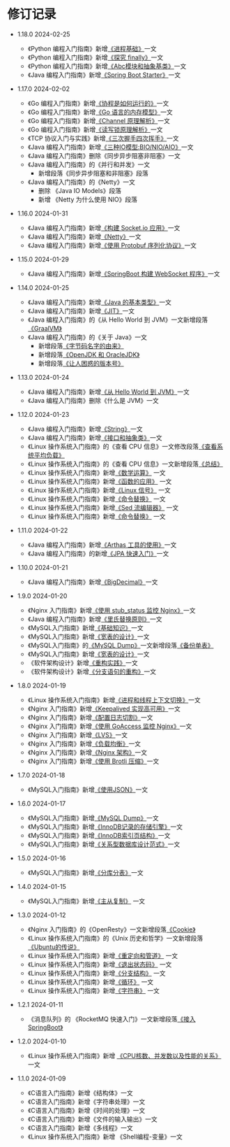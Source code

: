 # 修订记录

* 1.18.0 2024-02-25
  * 《Python 编程入门指南》新增[《进程基础》](https://python.doc.hacking.icu/processes-baisc.html#file-descriptors)一文
  * 《Python 编程入门指南》新增[《探究 finally》](https://python.doc.hacking.icu/finally.html)一文
  * 《Python 编程入门指南》新增[《Abc模块和抽象基类》](https://python.doc.hacking.icu/abc-moudle.html)一文
  * 《Java 编程入门指南》新增[《Spring Boot Starter》](https://java.doc.hacking.icu/spring-boot-starter.html)一文

* 1.17.0 2024-02-02
  * 《Go 编程入门指南》新增[《协程是如何运行的》](https://go.doc.hacking.icu/how-the-coroutine-works.html)一文
  * 《Go 编程入门指南》新增[《Go 语言的内存模型》](https://go.doc.hacking.icu/go-memory-model.html)一文
  * 《Go 编程入门指南》新增[《Channel 原理解析》](https://go.doc.hacking.icu/how-channel-works.html)一文
  * 《Go 编程入门指南》新增[《读写锁原理解析》](https://go.doc.hacking.icu/rw-lock.html)一文
  * 《TCP 协议入门与实践》新增[《三次握手四次挥手》](https://tcp.doc.hacking.icu/handshake.html)一文
  * 《Java 编程入门指南》新增[《三种IO模型:BIO/NIO/AIO》](https://java.doc.hacking.icu/bio-nio-aio.html)一文
  * 《Java 编程入门指南》删除《同步异步阻塞非阻塞》一文
  * 《Java 编程入门指南》的《并行和并发》一文
    * 新增段落《同步异步阻塞和非阻塞》段落
  * 《Java 编程入门指南》的《Netty》一文
    * 删除 《Java IO Models》段落
    * 新增 《Netty 为什么使用 NIO》段落

* 1.16.0 2024-01-31
  * 《Java 编程入门指南》新增[《构建 Socket.io 应用》](https://java.doc.hacking.icu/socket-io.html)一文
  * 《Java 编程入门指南》新增[《Netty》](https://java.doc.hacking.icu/netty.html)一文
  * 《Java 编程入门指南》新增[《使用 Protobuf 序列化协议》](https://java.doc.hacking.icu/protobuf.html)一文

* 1.15.0 2024-01-29
  * 《Java 编程入门指南》新增[《SpringBoot 构建 WebSocket 程序》](https://java.doc.hacking.icu/use-websocket-in-springboot.html)一文

* 1.14.0 2024-01-25
  * 《Java 编程入门指南》新增[《Java 的基本类型》](https://java.doc.hacking.icu/java-primitive-data-types.html)一文
  * 《Java 编程入门指南》新增[《JIT》](https://java.doc.hacking.icu/jit.html)一文
  * 《Java 编程入门指南》的《从 Hello World 到 JVM》一文新增段落[《GraalVM》](https://java.doc.hacking.icu/how-a-single-line-of-java-code-executes.html#graal-vm)
  * 《Java 编程入门指南》的《关于 Java》一文
    * 新增段落[《字节码名字的由来》](https://java.doc.hacking.icu/override.html#bytecode)
    * 新增段落[《OpenJDK 和 OracleJDK》](https://java.doc.hacking.icu/override.html#difference-between-openjdk-and-oracle-jdk)
    * 新增段落[《让人困惑的版本号》](https://java.doc.hacking.icu/override.html#version)

* 1.13.0 2024-01-24
  * 《Java 编程入门指南》新增[《从 Hello World 到 JVM》](https://java.doc.hacking.icu/how-a-single-line-of-java-code-executes.html)一文
  * 《Java 编程入门指南》删除《什么是 JVM》一文

* 1.12.0 2024-01-23
  * 《Java 编程入门指南》新增[《String》](https://java.doc.hacking.icu/string.html)一文
  * 《Java 编程入门指南》新增[《接口和抽象类》](https://java.doc.hacking.icu/interface-and-abstract-class.html)一文
  * 《Linux 操作系统入门指南》的《查看 CPU 信息》一文修改段落[《查看系统平均负载》](https://linux.doc.hacking.icu/cpu-info.html#what-is-system-avg-load)
  * 《Linux 操作系统入门指南》的《查看 CPU 信息》一文新增段落[《总结》](https://linux.doc.hacking.icu/cpu-info.html#summary)
  * 《Linux 操作系统入门指南》新增[《数学运算》](https://linux.doc.hacking.icu/calc.html) 一文
  * 《Linux 操作系统入门指南》新增[《函数的应用》](https://linux.doc.hacking.icu/functions.html) 一文
  * 《Linux 操作系统入门指南》新增[《Linux 信号》](https://linux.doc.hacking.icu/signals.html) 一文
  * 《Linux 操作系统入门指南》新增[《命令替换》](https://linux.doc.hacking.icu/command-substitution.html) 一文
  * 《Linux 操作系统入门指南》新增[《Sed 流编辑器》](https://linux.doc.hacking.icu/sed.html) 一文
  * 《Linux 操作系统入门指南》新增[《命令替换》](https://linux.doc.hacking.icu/awk.html) 一文

* 1.11.0 2024-01-22
  * 《Java 编程入门指南》新增[《Arthas 工具的使用》](https://java.doc.hacking.icu/arthas.html)一文
  * 《Java 编程入门指南》的新增[《JPA 快速入门》](https://java.doc.hacking.icu/jpa-basic.html)一文

* 1.10.0 2024-01-21
  * 《Java 编程入门指南》新增[《BigDecimal》](https://java.doc.hacking.icu/bigdecimal.html#BigDecimal)一文

* 1.9.0 2024-01-20
  * 《Nginx 入门指南》新增[《使用 stub_status 监控 Nginx》](https://nginx.doc.hacking.icu/stub-status.html)一文
  * 《Java 编程入门指南》新增[《里氏替换原则》](https://java.doc.hacking.icu/lsp.html)一文
  * 《MySQL入门指南》新增[《基础知识》](https://mysql.doc.hacking.icu/basic.html)一文
  * 《MySQL入门指南》新增[《宽表的设计》](https://mysql.doc.hacking.icu/wide-table.html)一文
  * 《MySQL入门指南》的[《MySQL Dump》](https://mysql.doc.hacking.icu/basic.html)一文新增段落[《备份单表》](https://mysql.doc.hacking.icu/mysql-dump.html#backup-a-table)
  * 《MySQL入门指南》新增[《宽表的设计》](https://mysql.doc.hacking.icu/wide-table.html)一文
  * 《软件架构设计》新增[《重构实践》](https://architecture.doc.hacking.icu/refactoring.html)一文
  * 《软件架构设计》新增[《分支语句的重构》](https://architecture.doc.hacking.icu/refactoring-branch-statements.html)一文

* 1.8.0 2024-01-19
  * 《Linux 操作系统入门指南》新增[《进程和线程上下文切换》](https://linux.doc.hacking.icu/process-and-thread-context-switching.html)一文
  * 《Nginx 入门指南》新增[《Keepalived 实现高可用》](https://nginx.doc.hacking.icu/keepalived.html)一文
  * 《Nginx 入门指南》新增[《配置日志切割》](https://nginx.doc.hacking.icu/log-rotation.html)一文
  * 《Nginx 入门指南》新增[《使用 GoAccess 监控 Nginx》](https://nginx.doc.hacking.icu/go-access.html)一文
  * 《Nginx 入门指南》新增[《LVS》](https://nginx.doc.hacking.icu/lvs.html)一文
  * 《Nginx 入门指南》新增[《负载均衡》](https://nginx.doc.hacking.icu/load-balancing.html)一文
  * 《Nginx 入门指南》新增[《Nginx 架构》](https://nginx.doc.hacking.icu/the-architecture-of-nginx.html)一文
  * 《Nginx 入门指南》新增[《使用 Brotli 压缩》](https://nginx.doc.hacking.icu/brotli.html)一文

* 1.7.0 2024-01-18
  * 《MySQL入门指南》新增[《使用JSON》](https://mysql.doc.hacking.icu/json.html)一文

* 1.6.0 2024-01-17
    * 《MySQL入门指南》新增[《MySQL Dump》](https://mysql.doc.hacking.icu/mysql-dump.html)一文
    * 《MySQL入门指南》新增[《InnoDB记录的存储引擎》](https://mysql.doc.hacking.icu/innodb-record-storage-structure.html)一文
    * 《MySQL入门指南》新增[《InnoDB索引页结构》](https://mysql.doc.hacking.icu/innodb-index-page-structure.html)一文
    * 《MySQL入门指南》新增[《关系型数据库设计范式》](https://mysql.doc.hacking.icu/relational-database-design-normalization-forms.html)一文

* 1.5.0 2024-01-16
    * 《MySQL入门指南》新增[《分库分表》](https://mysql.doc.hacking.icu/sharding.html)一文

* 1.4.0 2024-01-15
    * 《MySQL入门指南》新增[《主从复制》](https://mysql.doc.hacking.icu/master-slave-replication.html) 一文

* 1.3.0 2024-01-12
    * 《Nginx 入门指南》的《OpenResty》一文新增段落[《Cookie》](https://nginx.doc.hacking.icu/openresty.html#cookie)
    * 《Linux 操作系统入门指南》的《Unix 历史和哲学》一文新增段落[《Ubuntu的传说》](https://linux.doc.hacking.icu/unix-philosophy.html#ubuntu)
    * 《Linux 操作系统入门指南》新增[《重定向和管道》](https://linux.doc.hacking.icu/redirect-and-pipeline.html) 一文
    * 《Linux 操作系统入门指南》新增[《退出状态码》](https://linux.doc.hacking.icu/exit-code.html) 一文
    * 《Linux 操作系统入门指南》新增[《分支结构》](https://linux.doc.hacking.icu/if-else.html) 一文
    * 《Linux 操作系统入门指南》新增[《循环》](https://linux.doc.hacking.icu/loops.html) 一文
    * 《Linux 操作系统入门指南》新增[《字符串》](https://linux.doc.hacking.icu/strings.html) 一文

* 1.2.1 2024-01-11
    * 《消息队列》的 《RocketMQ 快速入门》一文新增段落[《接入 SpringBoot》](https://mq.doc.hacking.icu/rocketmq-quick-start-guide.html#spring-boot)

* 1.2.0 2024-01-10
    * 《Linux 操作系统入门指南》新增 [《CPU核数、并发数以及性能的关系》](https://linux.doc.hacking.icu/the-relationship-between-the-number-of-cpu-and-concurrency-and-performance.html)一文

* 1.1.0 2024-01-09
    * 《C语言入门指南》新增《结构体》一文
    * 《C语言入门指南》新增《字符串处理》一文
    * 《C语言入门指南》新增《时间的处理》一文
    * 《C语言入门指南》新增《文件的输入输出》一文
    * 《C语言入门指南》新增《多线程》一文
    * 《Linux 操作系统入门指南》新增 《Shell编程-变量》一文